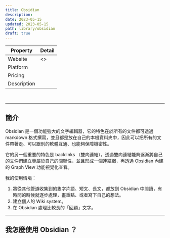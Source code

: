 ```yaml
---
title: Obsidian
description: 
date: 2023-05-15
updated: 2023-05-15
path: library/obsidian
draft: true
---
```


| Property | Detail |
| --- | --- |
| Website | <> |
| Platform |  |
| Pricing |  |
| Description |  |

<br>

---

## 簡介
Obsidian 是一個功能強大的文字編輯器，它的特色在於所有的文件都可透過 markdown 格式撰寫，並且都是放在自己的本機資料夾中，因此可以把所有的文件帶著走、可以跟別的軟體互通、也能夠保障機密性。

它的另一個重要的特色是 backlinks （雙向連結），透過雙向連結能夠逐漸將自己的文件們建立專屬於自己的關聯性，並且形成一個連結網，再透過 Obsidian 內建的 Graph View 功能視覺化查看。

我的使用情境：

1. 將從其他管道收集到的隻字片語、短文、長文，都放到 Obsidian 中閱讀，有時間的時候就逐步處理，畫重點、或者寫下自己的想法。
2. 建立個人的 Wiki system。
3. 在 Obsidian 處理比較長的「回顧」文字。

---

## 我怎麼使用 Obsidian ？
